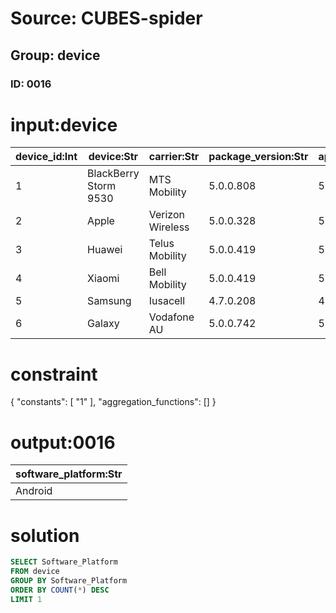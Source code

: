 # Source: CUBES-spider
## Group: device
### ID: 0016

# input:device

| device_id:Int | device:Str | carrier:Str | package_version:Str | applications:Str | software_platform:Str |
|---|---|---|---|---|---|
| 1 | BlackBerry Storm 9530 | MTS Mobility | 5.0.0.808 | 5.0.0.419 | Android |
| 2 | Apple | Verizon Wireless | 5.0.0.328 | 5.0.0.328 | iOS |
| 3 | Huawei | Telus Mobility | 5.0.0.419 | 5.0.0.419 | Android |
| 4 | Xiaomi | Bell Mobility | 5.0.0.419 | 5.0.0.419 | Android |
| 5 | Samsung | Iusacell | 4.7.0.208 | 4.7.0.151 | Android |
| 6 | Galaxy | Vodafone AU | 5.0.0.742 | 5.0.0.451 | Android |

# constraint

{
  "constants": [
    "1"
  ],
  "aggregation_functions": []
}

# output:0016

| software_platform:Str |
|---|
| Android |

# solution

```sql
SELECT Software_Platform
FROM device
GROUP BY Software_Platform
ORDER BY COUNT(*) DESC
LIMIT 1
```
